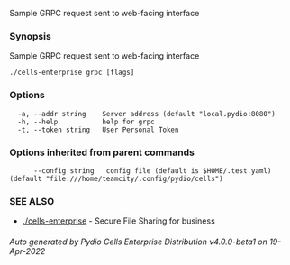 Sample GRPC request sent to web-facing interface

### Synopsis

Sample GRPC request sent to web-facing interface

```
./cells-enterprise grpc [flags]
```

### Options

```
  -a, --addr string    Server address (default "local.pydio:8080")
  -h, --help           help for grpc
  -t, --token string   User Personal Token
```

### Options inherited from parent commands

```
      --config string   config file (default is $HOME/.test.yaml) (default "file:///home/teamcity/.config/pydio/cells")
```

### SEE ALSO

* [./cells-enterprise](./cells-enterprise)	 - Secure File Sharing for business

###### Auto generated by Pydio Cells Enterprise Distribution v4.0.0-beta1 on 19-Apr-2022
